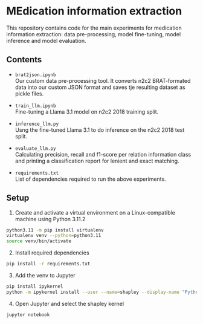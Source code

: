 # MEdication information extraction

This repository contains code for the main experiments for medication information extraction: data pre-processing, model fine-tuning, model inference and model evaluation.
## Contents

- `brat2json.ipynb`  
  Our custom data pre-processing tool. It converts n2c2 BRAT-formated data into our custom JSON format and saves tje resulting dataset as pickle files.

- `train_llm.ipynb`  
  Fine-tuning a Llama 3.1 model on n2c2 2018 training split.

- `inference_llm.py`  
  Usng the fine-tuned Llama 3.1 to do inference on the n2c2 2018 test split.

- `evaluate_llm.py`  
  Calculating precision, recall and f1-score per relation information class and printing a classification report for lenient and exact matching.

- `requirements.txt`  
  List of dependencies required to run the above experiments.

## Setup



1. Create and activate a virtual environment on a Linux-compatible machine using Python 3.11.2
```bash
python3.11 -m pip install virtualenv
virtualenv venv --python=python3.11
source venv/bin/activate      
```

2. Install required dependencies
```bash
pip install -r requirements.txt
```

3. Add the venv to Jupyter
```bash
pip install ipykernel
python -m ipykernel install --user --name=shapley --display-name "Python (shapley)"
```

4. Open Jupyter and select the shapley kernel
```bash
jupyter notebook
```




